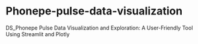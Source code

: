 # Phonepe-pulse-data-visualization
DS_Phonepe Pulse Data Visualization and Exploration: A User-Friendly Tool Using Streamlit and Plotly
